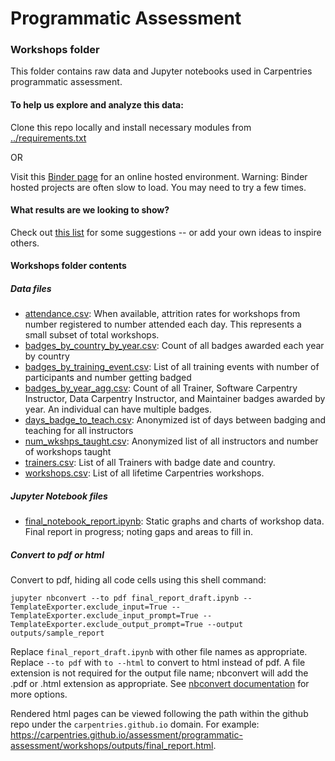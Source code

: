 Programmatic Assessment
=======================

### Workshops folder

This folder contains raw data and Jupyter notebooks used in Carpentries programmatic assessment.

#### To help us explore and analyze this data:

Clone this repo locally and install necessary modules from [../requirements.txt](https://github.com/carpentries/assessment/blob/master/requirements.txt) 

OR 

Visit this [Binder page]( http://mybinder.org/v2/gh/carpentries/assessment/master) for an online hosted environment.  Warning: Binder hosted projects are often slow to load. You may need to try a few times.

#### What results are we looking to show?

Check out [this list](report_ideas.md) for some suggestions -- or add your own ideas to inspire others.


#### Workshops folder contents

##### Data files
* [attendance.csv](./workshops/data_files/attendance.csv): When available, attrition rates for workshops from number registered to number attended each day. This represents a small subset of total workshops.
* [badges\_by\_country\_by\_year.csv](./workshops/data_files/badges_by_country_by_year.csv):  Count of all badges awarded each year by country
* [badges\_by\_training\_event.csv](./workshops/data_files/badges_by_training_event.csv): List of all training events with number of participants and number getting badged
* [badges\_by\_year\_agg.csv](./workshops/data_files/badges_by_year_agg.csv): Count of all Trainer, Software Carpentry Instructor, Data Carpentry Instructor, and Maintainer badges awarded by year.  An individual can have multiple badges.
* [days\_badge\_to\_teach.csv](./workshops/data_files/days_badge_to_teach.csv): Anonymized ist of days between badging and teaching for all instructors
* [num\_wkshps\_taught.csv](./workshops/data_files/num_wkshps_taught.csv): Anonymized list of all instructors and number of workshops taught
* [trainers.csv](./workshops/data_files/trainers.csv): List of all Trainers with badge date and country.
* [workshops.csv](./workshops/data_files/workshops.csv):  List of all lifetime Carpentries workshops.


##### Jupyter Notebook files 
* [final\_notebook\_report.ipynb](./workshops/final_notebook_report.ipynb): Static graphs and charts of workshop data. Final report in progress; noting gaps and areas to fill in.


##### Convert to pdf or html
Convert to pdf, hiding all code cells using this shell command:

```jupyter nbconvert --to pdf final_report_draft.ipynb --TemplateExporter.exclude_input=True --TemplateExporter.exclude_input_prompt=True --TemplateExporter.exclude_output_prompt=True --output outputs/sample_report```

Replace `final_report_draft.ipynb` with other file names as appropriate.
Replace `--to pdf` with `to --html` to convert to html instead of pdf.
A file extension is not required for the output file name; nbconvert will add the .pdf or .html extension as appropriate.
See [nbconvert documentation](http://nbconvert.readthedocs.io/en/latest/config_options.html) for more options.

Rendered html pages can be viewed following the path within the github repo under the `carpentries.github.io` domain.  For example: https://carpentries.github.io/assessment/programmatic-assessment/workshops/outputs/final_report.html.
